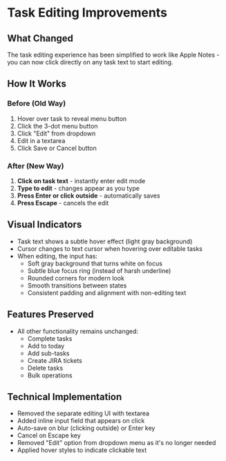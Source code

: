 # Task Editing Improvements

## What Changed
The task editing experience has been simplified to work like Apple Notes - you can now click directly on any task text to start editing.

## How It Works

### Before (Old Way)
1. Hover over task to reveal menu button
2. Click the 3-dot menu button  
3. Click "Edit" from dropdown
4. Edit in a textarea
5. Click Save or Cancel button

### After (New Way)
1. **Click on task text** - instantly enter edit mode
2. **Type to edit** - changes appear as you type
3. **Press Enter or click outside** - automatically saves
4. **Press Escape** - cancels the edit

## Visual Indicators
- Task text shows a subtle hover effect (light gray background)
- Cursor changes to text cursor when hovering over editable tasks
- When editing, the input has:
  - Soft gray background that turns white on focus
  - Subtle blue focus ring (instead of harsh underline)
  - Rounded corners for modern look
  - Smooth transitions between states
  - Consistent padding and alignment with non-editing text

## Features Preserved
- All other functionality remains unchanged:
  - Complete tasks
  - Add to today
  - Add sub-tasks  
  - Create JIRA tickets
  - Delete tasks
  - Bulk operations

## Technical Implementation
- Removed the separate editing UI with textarea
- Added inline input field that appears on click
- Auto-save on blur (clicking outside) or Enter key
- Cancel on Escape key
- Removed "Edit" option from dropdown menu as it's no longer needed
- Applied hover styles to indicate clickable text